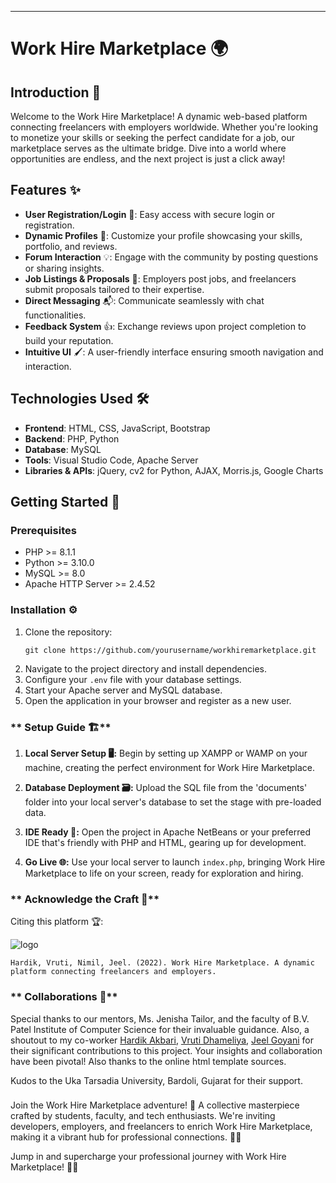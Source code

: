 ---

# Work Hire Marketplace 🌍

## Introduction 🚀

Welcome to the Work Hire Marketplace! A dynamic web-based platform connecting freelancers with employers worldwide. Whether you're looking to monetize your skills or seeking the perfect candidate for a job, our marketplace serves as the ultimate bridge. Dive into a world where opportunities are endless, and the next project is just a click away!

## Features ✨

- **User Registration/Login** 🔑: Easy access with secure login or registration.
- **Dynamic Profiles** 📝: Customize your profile showcasing your skills, portfolio, and reviews.
- **Forum Interaction** 💡: Engage with the community by posting questions or sharing insights.
- **Job Listings & Proposals** 💼: Employers post jobs, and freelancers submit proposals tailored to their expertise.
- **Direct Messaging** 📬: Communicate seamlessly with chat functionalities.
- **Feedback System** 👍: Exchange reviews upon project completion to build your reputation.
- **Intuitive UI** 🖌️: A user-friendly interface ensuring smooth navigation and interaction.

## Technologies Used 🛠️

- **Frontend**: HTML, CSS, JavaScript, Bootstrap
- **Backend**: PHP, Python
- **Database**: MySQL
- **Tools**: Visual Studio Code, Apache Server
- **Libraries & APIs**: jQuery, cv2 for Python, AJAX, Morris.js, Google Charts

## Getting Started 🌟

### Prerequisites

- PHP >= 8.1.1
- Python >= 3.10.0
- MySQL >= 8.0
- Apache HTTP Server >= 2.4.52

### Installation ⚙

1. Clone the repository:
   ```
   git clone https://github.com/yourusername/workhiremarketplace.git
   ```
2. Navigate to the project directory and install dependencies.
3. Configure your `.env` file with your database settings.
4. Start your Apache server and MySQL database.
5. Open the application in your browser and register as a new user.

### ** Setup Guide 🏗️**
1. **Local Server Setup 🖥️:** Begin by setting up XAMPP or WAMP on your machine, creating the perfect environment for Work Hire Marketplace.

2. **Database Deployment 🗃️:** Upload the SQL file from the 'documents' folder into your local server's database to set the stage with pre-loaded data.

3. **IDE Ready 📝:** Open the project in Apache NetBeans or your preferred IDE that's friendly with PHP and HTML, gearing up for development.

4. **Go Live 🌐:** Use your local server to launch `index.php`, bringing Work Hire Marketplace to life on your screen, ready for exploration and hiring.

### ** Acknowledge the Craft 🌟**

Citing this platform 🏆:

![logo](https://github.com/NimilRl/Work-Hire-Marketplace/assets/90232167/4955e803-f481-4805-b3d8-15b875b6198a)

```
Hardik, Vruti, Nimil, Jeel. (2022). Work Hire Marketplace. A dynamic platform connecting freelancers and employers.
```


### ** Collaborations 🤝**
Special thanks to our mentors, Ms. Jenisha Tailor, and the faculty of B.V. Patel Institute of Computer Science for their invaluable guidance. Also, a shoutout to my co-worker [Hardik Akbari](https://www.linkedin.com/in/hardik-akbari-237a81224/), [Vruti Dhameliya](https://www.linkedin.com/in/vruti-dhameliya-122358230/), [Jeel Goyani](https://www.linkedin.com/in/jeel-goyani/) for their significant contributions to this project. Your insights and collaboration have been pivotal! Also thanks to the online html template sources.

Kudos to the Uka Tarsadia University, Bardoli, Gujarat for their support.

###

Join the Work Hire Marketplace adventure! 🌟 A collective masterpiece crafted by students, faculty, and tech enthusiasts. We're inviting developers, employers, and freelancers to enrich Work Hire Marketplace, making it a vibrant hub for professional connections. 🚀💼

Jump in and supercharge your professional journey with Work Hire Marketplace! 🚀✨
